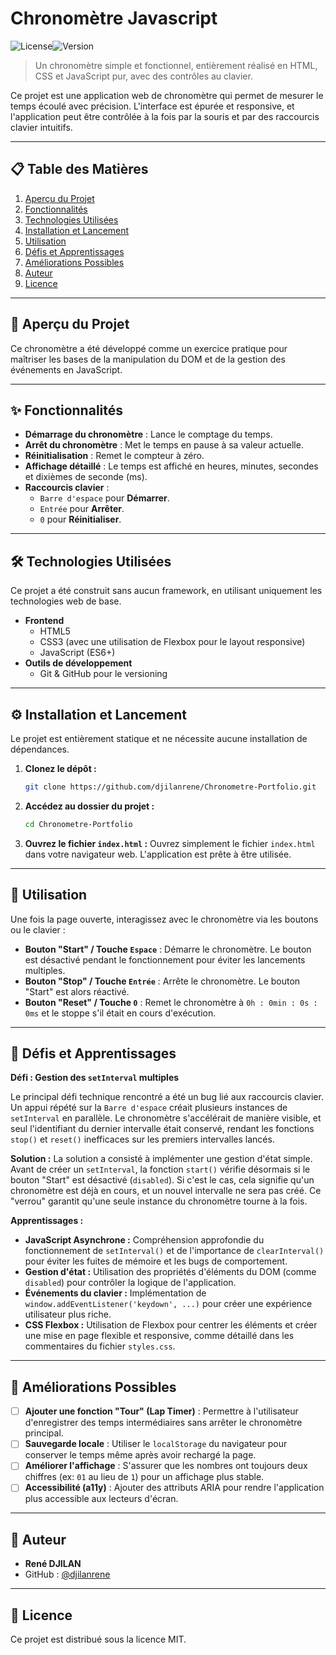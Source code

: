 # Chronomètre Javascript

![License](https://img.shields.io/badge/license-MIT-blue.svg)![Version](https://img.shields.io/badge/version-1.0.0-green.svg)

> Un chronomètre simple et fonctionnel, entièrement réalisé en HTML, CSS et JavaScript pur, avec des contrôles au clavier.

Ce projet est une application web de chronomètre qui permet de mesurer le temps écoulé avec précision. L'interface est épurée et responsive, et l'application peut être contrôlée à la fois par la souris et par des raccourcis clavier intuitifs.

---

## 📋 Table des Matières

1.  [Aperçu du Projet](#-aperçu-du-projet)
2.  [Fonctionnalités](#-fonctionnalités)
3.  [Technologies Utilisées](#-technologies-utilisées)
4.  [Installation et Lancement](#-installation-et-lancement)
5.  [Utilisation](#-utilisation)
6.  [Défis et Apprentissages](#-défis-et-apprentissages)
7.  [Améliorations Possibles](#-améliorations-possibles)
8.  [Auteur](#-auteur)
9.  [Licence](#-licence)

---

## 🚀 Aperçu du Projet

Ce chronomètre a été développé comme un exercice pratique pour maîtriser les bases de la manipulation du DOM et de la gestion des événements en JavaScript.

---

## ✨ Fonctionnalités

*   **Démarrage du chronomètre** : Lance le comptage du temps.
*   **Arrêt du chronomètre** : Met le temps en pause à sa valeur actuelle.
*   **Réinitialisation** : Remet le compteur à zéro.
*   **Affichage détaillé** : Le temps est affiché en heures, minutes, secondes et dixièmes de seconde (ms).
*   **Raccourcis clavier** :
    *   `Barre d'espace` pour **Démarrer**.
    *   `Entrée` pour **Arrêter**.
    *   `0` pour **Réinitialiser**.

---

## 🛠️ Technologies Utilisées

Ce projet a été construit sans aucun framework, en utilisant uniquement les technologies web de base.

*   **Frontend**
    *   HTML5
    *   CSS3 (avec une utilisation de Flexbox pour le layout responsive)
    *   JavaScript (ES6+)
*   **Outils de développement**
    *   Git & GitHub pour le versioning

---

## ⚙️ Installation et Lancement

Le projet est entièrement statique et ne nécessite aucune installation de dépendances.

1.  **Clonez le dépôt :**
    ```bash
    git clone https://github.com/djilanrene/Chronometre-Portfolio.git
    ```

2.  **Accédez au dossier du projet :**
    ```bash
    cd Chronometre-Portfolio
    ```

3.  **Ouvrez le fichier `index.html` :**
    Ouvrez simplement le fichier `index.html` dans votre navigateur web. L'application est prête à être utilisée.

---

## 📖 Utilisation

Une fois la page ouverte, interagissez avec le chronomètre via les boutons ou le clavier :

*   **Bouton "Start" / Touche `Espace`** : Démarre le chronomètre. Le bouton est désactivé pendant le fonctionnement pour éviter les lancements multiples.
*   **Bouton "Stop" / Touche `Entrée`** : Arrête le chronomètre. Le bouton "Start" est alors réactivé.
*   **Bouton "Reset" / Touche `0`** : Remet le chronomètre à `0h : 0min : 0s : 0ms` et le stoppe s'il était en cours d'exécution.

---

## 🧠 Défis et Apprentissages

**Défi : Gestion des `setInterval` multiples**

Le principal défi technique rencontré a été un bug lié aux raccourcis clavier. Un appui répété sur la `Barre d'espace` créait plusieurs instances de `setInterval` en parallèle. Le chronomètre s'accélérait de manière visible, et seul l'identifiant du dernier intervalle était conservé, rendant les fonctions `stop()` et `reset()` inefficaces sur les premiers intervalles lancés.

**Solution :**
La solution a consisté à implémenter une gestion d'état simple. Avant de créer un `setInterval`, la fonction `start()` vérifie désormais si le bouton "Start" est désactivé (`disabled`). Si c'est le cas, cela signifie qu'un chronomètre est déjà en cours, et un nouvel intervalle ne sera pas créé. Ce "verrou" garantit qu'une seule instance du chronomètre tourne à la fois.

**Apprentissages :**
*   **JavaScript Asynchrone :** Compréhension approfondie du fonctionnement de `setInterval()` et de l'importance de `clearInterval()` pour éviter les fuites de mémoire et les bugs de comportement.
*   **Gestion d'état :** Utilisation des propriétés d'éléments du DOM (comme `disabled`) pour contrôler la logique de l'application.
*   **Événements du clavier :** Implémentation de `window.addEventListener('keydown', ...)` pour créer une expérience utilisateur plus riche.
*   **CSS Flexbox :** Utilisation de Flexbox pour centrer les éléments et créer une mise en page flexible et responsive, comme détaillé dans les commentaires du fichier `styles.css`.

---

## 🔮 Améliorations Possibles

- [ ] **Ajouter une fonction "Tour" (Lap Timer)** : Permettre à l'utilisateur d'enregistrer des temps intermédiaires sans arrêter le chronomètre principal.
- [ ] **Sauvegarde locale** : Utiliser le `localStorage` du navigateur pour conserver le temps même après avoir rechargé la page.
- [ ] **Améliorer l'affichage** : S'assurer que les nombres ont toujours deux chiffres (ex: `01` au lieu de `1`) pour un affichage plus stable.
- [ ] **Accessibilité (a11y)** : Ajouter des attributs ARIA pour rendre l'application plus accessible aux lecteurs d'écran.

---

## 👤 Auteur

*   **René DJILAN**
*   GitHub : [@djilanrene](https://github.com/djilanrene)

---

## 📜 Licence

Ce projet est distribué sous la licence MIT.


